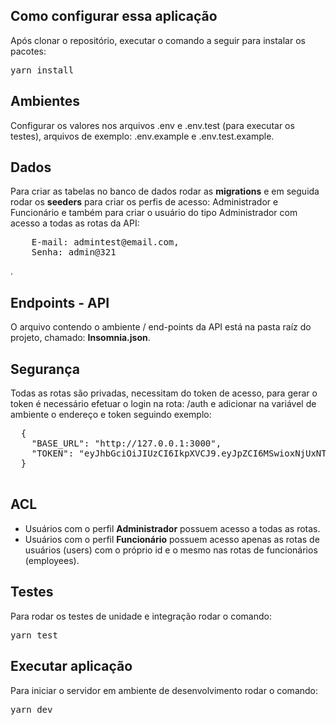 ## Como configurar essa aplicação
Após clonar o repositório, executar o comando a seguir para instalar os pacotes: 
<pre>
yarn install
</pre>

## Ambientes
<p>
Configurar os valores nos arquivos .env e .env.test (para executar os testes), arquivos de exemplo: .env.example e .env.test.example.
</p>

## Dados
<p>
  Para criar as tabelas no banco de dados rodar as <b>migrations</b> e em seguida rodar os <b>seeders</b> para criar os perfis de acesso: Administrador e Funcionário e também para criar o usuário do tipo Administrador com acesso a todas as rotas da API:
  <pre>
    E-mail: admintest@email.com,
    Senha: admin@321</pre>.
</p>

## Endpoints - API
O arquivo contendo o ambiente / end-points da API está na pasta raíz do projeto, chamado: <b>Insomnia.json</b>.

## Segurança
<p>
Todas as rotas são privadas, necessitam do token de acesso, para gerar o token é necessário efetuar o login na rota: /auth e adicionar na variável de ambiente o endereço e token seguindo exemplo:
  <pre>
  {
    "BASE_URL": "http://127.0.0.1:3000",
    "TOKEN": "eyJhbGciOiJIUzCI6IkpXVCJ9.eyJpZCI6MSwioxNjUxNTg4OTcyfQ.Y24Tf2CpGrYtm-BGy1oTxbng6ou19SFy0JY"
  }
  </pre>
</p>

## ACL
* Usuários com o perfil <b>Administrador</b> possuem acesso a todas as rotas. <br>
* Usuários com o perfil <b>Funcionário</b> possuem acesso apenas as rotas de usuários (users) com o próprio id e o mesmo nas rotas de funcionários (employees).

## Testes
<p>
Para rodar os testes de unidade e integração rodar o comando: 
  <pre>yarn test</pre>
</p>

## Executar aplicação
<p>
Para iniciar o servidor em ambiente de desenvolvimento rodar o comando: 
  <pre>yarn dev</pre>
</p>
